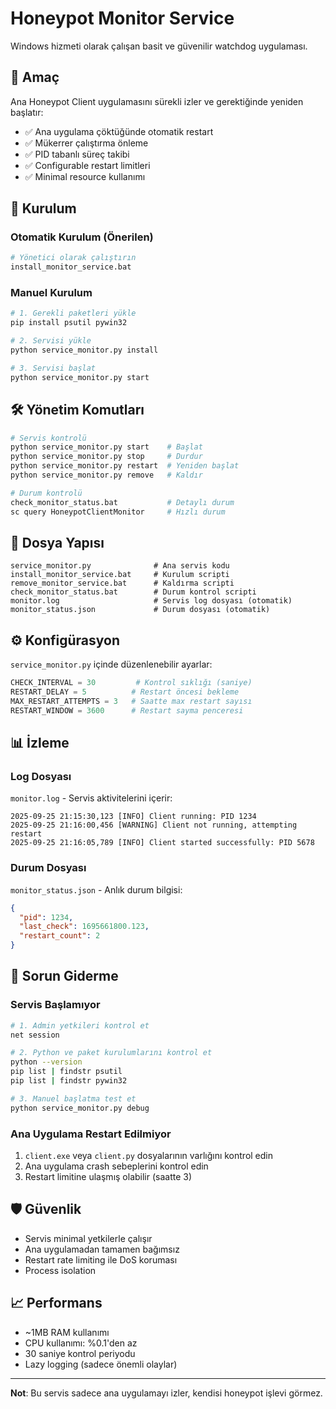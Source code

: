# Honeypot Monitor Service

Windows hizmeti olarak çalışan basit ve güvenilir watchdog uygulaması.

## 🎯 Amaç

Ana Honeypot Client uygulamasını sürekli izler ve gerektiğinde yeniden başlatır:
- ✅ Ana uygulama çöktüğünde otomatik restart
- ✅ Mükerrer çalıştırma önleme 
- ✅ PID tabanlı süreç takibi
- ✅ Configurable restart limitleri
- ✅ Minimal resource kullanımı

## 🚀 Kurulum

### Otomatik Kurulum (Önerilen)
```bash
# Yönetici olarak çalıştırın
install_monitor_service.bat
```

### Manuel Kurulum
```bash
# 1. Gerekli paketleri yükle
pip install psutil pywin32

# 2. Servisi yükle
python service_monitor.py install

# 3. Servisi başlat  
python service_monitor.py start
```

## 🛠️ Yönetim Komutları

```bash
# Servis kontrolü
python service_monitor.py start    # Başlat
python service_monitor.py stop     # Durdur  
python service_monitor.py restart  # Yeniden başlat
python service_monitor.py remove   # Kaldır

# Durum kontrolü
check_monitor_status.bat           # Detaylı durum
sc query HoneypotClientMonitor     # Hızlı durum
```

## 📁 Dosya Yapısı

```
service_monitor.py              # Ana servis kodu
install_monitor_service.bat     # Kurulum scripti  
remove_monitor_service.bat      # Kaldırma scripti
check_monitor_status.bat        # Durum kontrol scripti
monitor.log                     # Servis log dosyası (otomatik)
monitor_status.json             # Durum dosyası (otomatik)
```

## ⚙️ Konfigürasyon

`service_monitor.py` içinde düzenlenebilir ayarlar:

```python
CHECK_INTERVAL = 30         # Kontrol sıklığı (saniye)
RESTART_DELAY = 5          # Restart öncesi bekleme
MAX_RESTART_ATTEMPTS = 3   # Saatte max restart sayısı  
RESTART_WINDOW = 3600      # Restart sayma penceresi
```

## 📊 İzleme

### Log Dosyası
`monitor.log` - Servis aktivitelerini içerir:
```
2025-09-25 21:15:30,123 [INFO] Client running: PID 1234
2025-09-25 21:16:00,456 [WARNING] Client not running, attempting restart
2025-09-25 21:16:05,789 [INFO] Client started successfully: PID 5678
```

### Durum Dosyası  
`monitor_status.json` - Anlık durum bilgisi:
```json
{
  "pid": 1234,
  "last_check": 1695661800.123,
  "restart_count": 2
}
```

## 🔧 Sorun Giderme

### Servis Başlamıyor
```bash
# 1. Admin yetkileri kontrol et
net session

# 2. Python ve paket kurulumlarını kontrol et
python --version
pip list | findstr psutil
pip list | findstr pywin32

# 3. Manuel başlatma test et
python service_monitor.py debug
```

### Ana Uygulama Restart Edilmiyor
1. `client.exe` veya `client.py` dosyalarının varlığını kontrol edin
2. Ana uygulama crash sebeplerini kontrol edin
3. Restart limitine ulaşmış olabilir (saatte 3)

## 🛡️ Güvenlik

- Servis minimal yetkilerle çalışır
- Ana uygulamadan tamamen bağımsız
- Restart rate limiting ile DoS koruması
- Process isolation

## 📈 Performans

- ~1MB RAM kullanımı  
- CPU kullanımı: %0.1'den az
- 30 saniye kontrol periyodu
- Lazy logging (sadece önemli olaylar)

---

**Not**: Bu servis sadece ana uygulamayı izler, kendisi honeypot işlevi görmez.